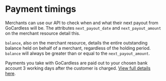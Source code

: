 # Payment timings

Merchants can use our API to check when and what their next payout from GoCardless will be. The attributes `next_payout_date` and `next_payout_amount` on the merchant resource detail this.

`balance`, also on the merchant resource, details the entire outstanding balance held on behalf of a merchant, regardless of the holding period. `balance` will always be greater than or equal to the `next_payout_amount`.

Payments you take with GoCardless are paid out to your chosen bank account 3 working days after the customer is charged. [View full details here](https://gocardless.com/payment-timings).
